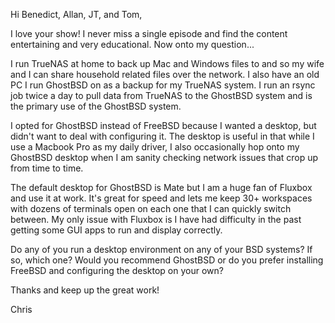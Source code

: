 
Hi Benedict, Allan, JT, and Tom,

I love your show! I never miss a single episode and find the content entertaining and very educational. Now onto my question...

I run TrueNAS at home to back up Mac and Windows files to and so my wife and I can share household related files over the network. I also have an old PC I run GhostBSD on as a backup for my TrueNAS system. I run an rsync job twice a day to pull data from TrueNAS to the GhostBSD system and is the primary use of the GhostBSD system.

I opted for GhostBSD instead of FreeBSD because I wanted a desktop, but didn't want to deal with configuring it. The desktop is useful in that while I use a Macbook Pro as my daily driver, I also occasionally hop onto my GhostBSD desktop when I am sanity checking network issues that crop up from time to time. 

The default desktop for GhostBSD is Mate but I am a huge fan of Fluxbox and use it at work. It's great for speed and lets me keep 30+ workspaces with dozens of terminals open on each one that I can quickly switch between. My only issue with Fluxbox is I have had difficulty in the past getting some GUI apps to run and display correctly.

Do any of you run a desktop environment on any of your BSD systems? If so, which one? Would you recommend GhostBSD or do you prefer installing FreeBSD and configuring the desktop on your own? 

Thanks and keep up the great work!

Chris

